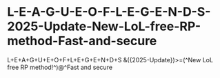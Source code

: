 # L-E-A-G-U-E-O-F-L-E-G-E-N-D-S-2025-Update-New-LoL-free-RP-method-Fast-and-secure
L+E+A+G+U+E+O+F+L+E+G+E+N+D+S &amp;({2025-Update})>=(^New LoL free RP method!^)@^Fast and secure
